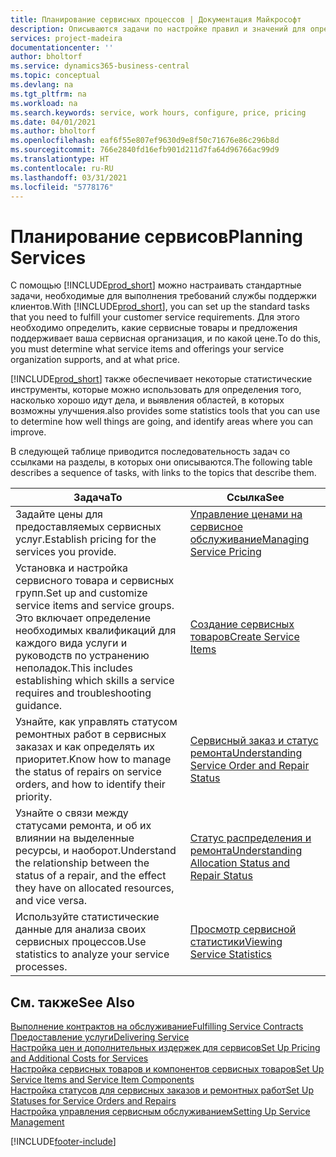 ```yaml
---
title: Планирование сервисных процессов | Документация Майкрософт
description: Описываются задачи по настройке правил и значений для определения политик и процессов сервиса.
services: project-madeira
documentationcenter: ''
author: bholtorf
ms.service: dynamics365-business-central
ms.topic: conceptual
ms.devlang: na
ms.tgt_pltfrm: na
ms.workload: na
ms.search.keywords: service, work hours, configure, price, pricing
ms.date: 04/01/2021
ms.author: bholtorf
ms.openlocfilehash: eaf6f55e807ef9630d9e8f50c71676e86c296b8d
ms.sourcegitcommit: 766e2840fd16efb901d211d7fa64d96766ac99d9
ms.translationtype: HT
ms.contentlocale: ru-RU
ms.lasthandoff: 03/31/2021
ms.locfileid: "5778176"
---
```

# <a name="planning-services"></a><span data-ttu-id="0af1d-103">Планирование сервисов</span><span class="sxs-lookup"><span data-stu-id="0af1d-103">Planning Services</span></span>
<span data-ttu-id="0af1d-104">С помощью [!INCLUDE[prod_short](includes/prod_short.md)] можно настраивать стандартные задачи, необходимые для выполнения требований службы поддержки клиентов.</span><span class="sxs-lookup"><span data-stu-id="0af1d-104">With [!INCLUDE[prod_short](includes/prod_short.md)], you can set up the standard tasks that you need to fulfill your customer service requirements.</span></span> <span data-ttu-id="0af1d-105">Для этого необходимо определить, какие сервисные товары и предложения поддерживает ваша сервисная организация, и по какой цене.</span><span class="sxs-lookup"><span data-stu-id="0af1d-105">To do this, you must determine what service items and offerings your service organization supports, and at what price.</span></span>   

[!INCLUDE[prod_short](includes/prod_short.md)] <span data-ttu-id="0af1d-106">также обеспечивает некоторые статистические инструменты, которые можно использовать для определения того, насколько хорошо идут дела, и выявления областей, в которых возможны улучшения.</span><span class="sxs-lookup"><span data-stu-id="0af1d-106">also provides some statistics tools that you can use to determine how well things are going, and identify areas where you can improve.</span></span>
  
<span data-ttu-id="0af1d-107">В следующей таблице приводится последовательность задач со ссылками на разделы, в которых они описываются.</span><span class="sxs-lookup"><span data-stu-id="0af1d-107">The following table describes a sequence of tasks, with links to the topics that describe them.</span></span>   
  
|<span data-ttu-id="0af1d-108">**Задача**</span><span class="sxs-lookup"><span data-stu-id="0af1d-108">**To**</span></span>|<span data-ttu-id="0af1d-109">**Ссылка**</span><span class="sxs-lookup"><span data-stu-id="0af1d-109">**See**</span></span>|  
|------------|-------------|  
|<span data-ttu-id="0af1d-110">Задайте цены для предоставляемых сервисных услуг.</span><span class="sxs-lookup"><span data-stu-id="0af1d-110">Establish pricing for the services you provide.</span></span>|[<span data-ttu-id="0af1d-111">Управление ценами на сервисное обслуживание</span><span class="sxs-lookup"><span data-stu-id="0af1d-111">Managing Service Pricing</span></span>](service-service-price-management.md)|
|<span data-ttu-id="0af1d-112">Установка и настройка сервисного товара и сервисных групп.</span><span class="sxs-lookup"><span data-stu-id="0af1d-112">Set up and customize service items and service groups.</span></span> <span data-ttu-id="0af1d-113">Это включает определение необходимых квалификаций для каждого вида услуги и руководств по устранению неполадок.</span><span class="sxs-lookup"><span data-stu-id="0af1d-113">This includes establishing which skills a service requires and troubleshooting guidance.</span></span>| [<span data-ttu-id="0af1d-114">Создание сервисных товаров</span><span class="sxs-lookup"><span data-stu-id="0af1d-114">Create Service Items</span></span>](service-how-to-create-service-items.md)|  
|<span data-ttu-id="0af1d-115">Узнайте, как управлять статусом ремонтных работ в сервисных заказах и как определять их приоритет.</span><span class="sxs-lookup"><span data-stu-id="0af1d-115">Know how to manage the status of repairs on service orders, and how to identify their priority.</span></span>|[<span data-ttu-id="0af1d-116">Сервисный заказ и статус ремонта</span><span class="sxs-lookup"><span data-stu-id="0af1d-116">Understanding Service Order and Repair Status</span></span>](service-service-order-status-and-repair-status.md)|  
|<span data-ttu-id="0af1d-117">Узнайте о связи между статусами ремонта, и об их влиянии на выделенные ресурсы, и наоборот.</span><span class="sxs-lookup"><span data-stu-id="0af1d-117">Understand the relationship between the status of a repair, and the effect they have on allocated resources, and vice versa.</span></span>|[<span data-ttu-id="0af1d-118">Статус распределения и ремонта</span><span class="sxs-lookup"><span data-stu-id="0af1d-118">Understanding Allocation Status and Repair Status</span></span>](service-allocation-status-and-repair-status.md)|  
|<span data-ttu-id="0af1d-119">Используйте статистические данные для анализа своих сервисных процессов.</span><span class="sxs-lookup"><span data-stu-id="0af1d-119">Use statistics to analyze your service processes.</span></span> | [<span data-ttu-id="0af1d-120">Просмотр сервисной статистики</span><span class="sxs-lookup"><span data-stu-id="0af1d-120">Viewing Service Statistics</span></span>](service-service-statistics.md) |

## <a name="see-also"></a><span data-ttu-id="0af1d-121">См. также</span><span class="sxs-lookup"><span data-stu-id="0af1d-121">See Also</span></span>
[<span data-ttu-id="0af1d-122">Выполнение контрактов на обслуживание</span><span class="sxs-lookup"><span data-stu-id="0af1d-122">Fulfilling Service Contracts</span></span>](service-fulfill-service-contracts.md)  
[<span data-ttu-id="0af1d-123">Предоставление услуги</span><span class="sxs-lookup"><span data-stu-id="0af1d-123">Delivering Service</span></span>](service-deliver-service.md)  
[<span data-ttu-id="0af1d-124">Настройка цен и дополнительных издержек для сервисов</span><span class="sxs-lookup"><span data-stu-id="0af1d-124">Set Up Pricing and Additional Costs for Services</span></span>](service-how-setup-service-costs-pricing.md)  
[<span data-ttu-id="0af1d-125">Настройка сервисных товаров и компонентов сервисных товаров</span><span class="sxs-lookup"><span data-stu-id="0af1d-125">Set Up Service Items and Service Item Components</span></span>](service-how-setup-service-items.md)  
[<span data-ttu-id="0af1d-126">Настройка статусов для сервисных заказов и ремонтных работ</span><span class="sxs-lookup"><span data-stu-id="0af1d-126">Set Up Statuses for Service Orders and Repairs</span></span>](service-order-repair-status.md)  
[<span data-ttu-id="0af1d-127">Настройка управления сервисным обслуживанием</span><span class="sxs-lookup"><span data-stu-id="0af1d-127">Setting Up Service Management</span></span>](service-setup-service.md)  


[!INCLUDE[footer-include](includes/footer-banner.md)]